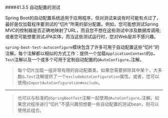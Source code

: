 ####41.3.5 自动配置的测试

Spring Boot的自动配置系统适用于应用程序，但对测试来说有时可能有点过了，最好是仅加载程序要测试的“切片”所需的部分配置。例如，您可能想测试Spring MVC的控制器是否正确地映射了URL，而且您不想在这些测试中涉及数据库调用;或者您可能想要测试JPA实体，而当这些测试运行时，您对Web层并不感兴趣。

`spring-boot-test-autoconfigure`模块包含了许多可用于自动配置这些“切片”的注解。每个注解都以相似的方式工作：提供一个加载`ApplicationContext`的`@…​Test`注解以及一个或多个可用于定制自动配置的`@AutoConfigure…`注解。

>每个切片加载一组非常有限的自动配置类。如果您需要排除其中某个，大多数`@…​Test`注解提供了一个`excludeAutoConfiguration`属性。或者，您可以使用`@ImportAutoConfiguration#exclude`。

---

>也可以与标准的`@SpringBootTest`注解一起使用`@AutoConfigure…`注解。如果您对程序进行“切片”不感兴趣但想要一些自动配置的测试bean，则可以使用此组合。
